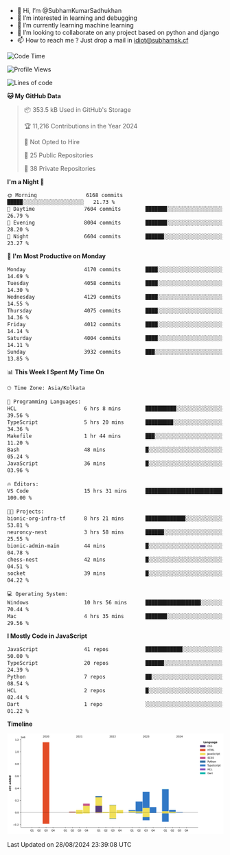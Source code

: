- 👋 Hi, I’m @SubhamKumarSadhukhan
- 👀 I’m interested in learning and debugging
- 🌱 I’m currently learning machine learning
- 💞️ I’m looking to collaborate on any project based on python and django
- 📫 How to reach me ?
      Just drop a mail in idiot@subhamsk.cf

<!---
SubhamKumarSadhukhan/SubhamKumarSadhukhan is a ✨ special ✨ repository because its `README.md` (this file) appears on your GitHub profile.
You can click the Preview link to take a look at your changes.
--->


<!--START_SECTION:waka-->
![Code Time](http://img.shields.io/badge/Code%20Time-2%2C434%20hrs%2019%20mins-blue)

![Profile Views](http://img.shields.io/badge/Profile%20Views-0-blue)

![Lines of code](https://img.shields.io/badge/From%20Hello%20World%20I%27ve%20Written-2.9%20million%20lines%20of%20code-blue)

**🐱 My GitHub Data** 

> 📦 353.5 kB Used in GitHub's Storage 
 > 
> 🏆 11,216 Contributions in the Year 2024
 > 
> 🚫 Not Opted to Hire
 > 
> 📜 25 Public Repositories 
 > 
> 🔑 38 Private Repositories 
 > 
**I'm a Night 🦉** 

```text
🌞 Morning                6168 commits        █████░░░░░░░░░░░░░░░░░░░░   21.73 % 
🌆 Daytime                7604 commits        ███████░░░░░░░░░░░░░░░░░░   26.79 % 
🌃 Evening                8004 commits        ███████░░░░░░░░░░░░░░░░░░   28.20 % 
🌙 Night                  6604 commits        ██████░░░░░░░░░░░░░░░░░░░   23.27 % 
```
📅 **I'm Most Productive on Monday** 

```text
Monday                   4170 commits        ████░░░░░░░░░░░░░░░░░░░░░   14.69 % 
Tuesday                  4058 commits        ████░░░░░░░░░░░░░░░░░░░░░   14.30 % 
Wednesday                4129 commits        ████░░░░░░░░░░░░░░░░░░░░░   14.55 % 
Thursday                 4075 commits        ████░░░░░░░░░░░░░░░░░░░░░   14.36 % 
Friday                   4012 commits        ████░░░░░░░░░░░░░░░░░░░░░   14.14 % 
Saturday                 4004 commits        ████░░░░░░░░░░░░░░░░░░░░░   14.11 % 
Sunday                   3932 commits        ███░░░░░░░░░░░░░░░░░░░░░░   13.85 % 
```


📊 **This Week I Spent My Time On** 

```text
🕑︎ Time Zone: Asia/Kolkata

💬 Programming Languages: 
HCL                      6 hrs 8 mins        ██████████░░░░░░░░░░░░░░░   39.56 % 
TypeScript               5 hrs 20 mins       █████████░░░░░░░░░░░░░░░░   34.36 % 
Makefile                 1 hr 44 mins        ███░░░░░░░░░░░░░░░░░░░░░░   11.20 % 
Bash                     48 mins             █░░░░░░░░░░░░░░░░░░░░░░░░   05.24 % 
JavaScript               36 mins             █░░░░░░░░░░░░░░░░░░░░░░░░   03.96 % 

🔥 Editors: 
VS Code                  15 hrs 31 mins      █████████████████████████   100.00 % 

🐱‍💻 Projects: 
bionic-org-infra-tf      8 hrs 21 mins       █████████████░░░░░░░░░░░░   53.81 % 
neuroncy-nest            3 hrs 58 mins       ██████░░░░░░░░░░░░░░░░░░░   25.55 % 
bionic-admin-main        44 mins             █░░░░░░░░░░░░░░░░░░░░░░░░   04.78 % 
chess-nest               42 mins             █░░░░░░░░░░░░░░░░░░░░░░░░   04.51 % 
socket                   39 mins             █░░░░░░░░░░░░░░░░░░░░░░░░   04.22 % 

💻 Operating System: 
Windows                  10 hrs 56 mins      ██████████████████░░░░░░░   70.44 % 
Mac                      4 hrs 35 mins       ███████░░░░░░░░░░░░░░░░░░   29.56 % 
```

**I Mostly Code in JavaScript** 

```text
JavaScript               41 repos            ████████████░░░░░░░░░░░░░   50.00 % 
TypeScript               20 repos            ██████░░░░░░░░░░░░░░░░░░░   24.39 % 
Python                   7 repos             ██░░░░░░░░░░░░░░░░░░░░░░░   08.54 % 
HCL                      2 repos             █░░░░░░░░░░░░░░░░░░░░░░░░   02.44 % 
Dart                     1 repo              ░░░░░░░░░░░░░░░░░░░░░░░░░   01.22 % 
```



**Timeline**

![Lines of Code chart](https://raw.githubusercontent.com/SubhamKumarSadhukhan/SubhamKumarSadhukhan/main/assets/bar_graph.png)


 Last Updated on 28/08/2024 23:39:08 UTC
<!--END_SECTION:waka-->
